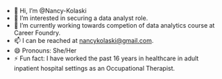 - 👋 Hi, I’m @Nancy-Kolaski
- 👀 I’m interested in securing a data analyst role.
- 🌱 I’m currently working towards competion of data analytics course at Career Foundry.
- 📫 I can be reached at nancykolaski@gmail.com.
- 😄 Pronouns: She/Her 
- ⚡ Fun fact: I have worked the past 16 years in healthcare in adult inpatient hospital settings as an Occupational Therapist.

<!---
Nancy-Kolaski/Nancy-Kolaski is a ✨ special ✨ repository because its `README.md` (this file) appears on your GitHub profile.
You can click the Preview link to take a look at your changes.
--->
